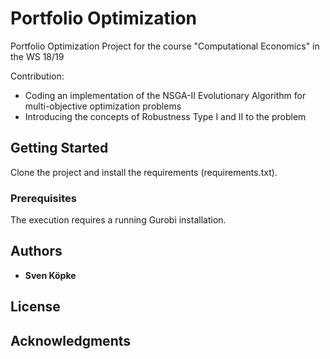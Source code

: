 # Portfolio Optimization

Portfolio Optimization Project for the course "Computational Economics" in the WS 18/19

Contribution:
* Coding an implementation of the NSGA-II Evolutionary Algorithm for multi-objective optimization problems
* Introducing the concepts of Robustness Type I and II to the problem


## Getting Started

Clone the project and install the requirements (requirements.txt).


### Prerequisites

The execution requires a running Gurobi installation.


## Authors

* **Sven Köpke**


## License


## Acknowledgments


